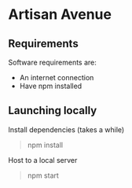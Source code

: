 # Artisan Avenue

## Requirements

Software requirements are:
* An internet connection
* Have npm installed

## Launching locally

Install dependencies (takes a while)  

> npm install

Host to a local server  

> npm start
